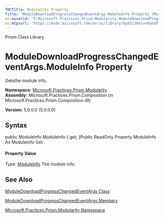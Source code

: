 ```yaml
---
TOCTitle: ModuleInfo Property
Title: 'ModuleDownloadProgressChangedEventArgs.ModuleInfo Property (Microsoft.Practices.Prism.Modularity)'
ms:assetid: 'P:Microsoft.Practices.Prism.Modularity.ModuleDownloadProgressChangedEventArgs.ModuleInfo'
ms:mtpsurl: 'https://msdn.microsoft.com/en-us/library/Gg431304(v=PandP.50)'
---
```


Prism Class Library

ModuleDownloadProgressChangedEventArgs.ModuleInfo Property
==============================================================

Getsthe module info.

**Namespace:** [Microsoft.Practices.Prism.Modularity](https://msdn.microsoft.com/n:microsoft.practices.prism.modularity)
**Assembly:** Microsoft.Practices.Prism.Composition (in Microsoft.Practices.Prism.Composition.dll)

**Version:** 5.0.0.0 (5.0.0.0)

## Syntax


<span id="syntaxToggle"></span>public ModuleInfo ModuleInfo { get; }Public ReadOnly Property ModuleInfo As ModuleInfo Get
#### Property Value

Type: [ModuleInfo](https://msdn.microsoft.com/t:microsoft.practices.prism.modularity.moduleinfo)
The module info.

See Also
--------


[ModuleDownloadProgressChangedEventArgs Class](https://msdn.microsoft.com/t:microsoft.practices.prism.modularity.moduledownloadprogresschangedeventargs)

[ModuleDownloadProgressChangedEventArgs Members](https://msdn.microsoft.com/allmembers.t:microsoft.practices.prism.modularity.moduledownloadprogresschangedeventargs)

[Microsoft.Practices.Prism.Modularity Namespace](https://msdn.microsoft.com/n:microsoft.practices.prism.modularity)
